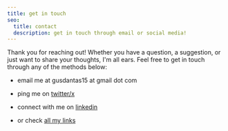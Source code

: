 ```yaml
---
title: get in touch
seo:
  title: contact
  description: get in touch through email or social media!
---
```


Thank you for reaching out! Whether you have a question, a suggestion, or just want to share your thoughts, I'm all ears. Feel free to get in touch through any of the methods below:

- email me at gusdantas15 at gmail dot com
- ping me on [twitter/x](https://twitter.com/gusdantas/)
- connect with me on [linkedin](https://www.linkedin.com/in/dantas15/)

- or check [all my links](https://bento.me/dantas)
